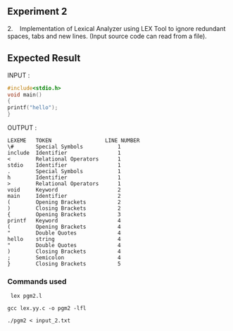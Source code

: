 ## Experiment 2
2.    Implementation of Lexical Analyzer using LEX Tool to ignore redundant spaces, tabs
and new lines. (Input source code can read from a file).
## Expected Result

INPUT :
```C
#include<stdio.h>
void main() 
{
printf("hello");
}
```

OUTPUT : 

    LEXEME   TOKEN                 LINE NUMBER
    \#       Special Symbols           1
    include  Identifier                1
    <        Relational Operators      1
    stdio    Identifier                1
    .        Special Symbols           1
    h        Identifier                1
    >        Relational Operators      1
    void     Keyword                   2
    main     Identifier                2
    (        Opening Brackets          2
    )        Closing Brackets          2
    {        Opening Brackets          3
    printf   Keyword                   4
    (        Opening Brackets          4
    "        Double Quotes             4
    hello    string                    4
    "        Double Quotes             4
    )        Closing Brackets          4
    ;        Semicolon                 4
    }        Closing Brackets          5

### Commands used
```shell
 lex pgm2.l
```
```shell
gcc lex.yy.c -o pgm2 -lfl
```
```shell
./pgm2 < input_2.txt
```

